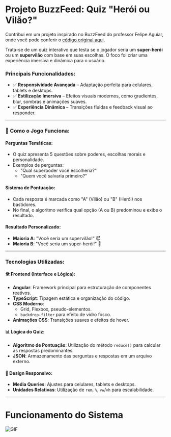 # Projeto BuzzFeed: Quiz "Herói ou Vilão?"

Contribuí em um projeto inspirado no BuzzFeed do professor Felipe Aguiar, onde você pode conferir o [código original aqui](https://github.com/felipeAguiarCode/angular-buzzfeed-quizz-clone).  

Trata-se de um quiz interativo que testa se o jogador seria um **super-herói** ou um **supervilão** com base em suas escolhas. O foco foi criar uma experiência imersiva e dinâmica para o usuário.  

### Principais Funcionalidades:
- ✅ **Responsividade Avançada** – Adaptação perfeita para celulares, tablets e desktops.
- ✅ **Estilização Imersiva** – Efeitos visuais modernos, como gradientes, blur, sombras e animações suaves.
- ✅ **Experiência Dinâmica** – Transições fluidas e feedback visual ao responder.

---

### 🔎 Como o Jogo Funciona:

#### Perguntas Temáticas:
- O quiz apresenta 5 questões sobre poderes, escolhas morais e personalidade.
- Exemplos de perguntas: 
  - "Qual superpoder você escolheria?"
  - "Quem você salvaria primeiro?"

#### Sistema de Pontuação:
- Cada resposta é marcada como "A" (Vilão) ou "B" (Herói) nos bastidores.
- No final, o algoritmo verifica qual opção (A ou B) predominou e exibe o resultado.

#### Resultado Personalizado:
- **Maioria A**: "Você seria um supervilão!" 😈
- **Maioria B**: "Você seria um super-herói!" 🦸
  
---

### Tecnologias Utilizadas:

#### 🛠 **Frontend (Interface e Lógica)**:
- **Angular**: Framework principal para estruturação de componentes reativos.
- **TypeScript**: Tipagem estática e organização do código.
- **CSS Moderno**:
  - Grid, Flexbox, pseudo-elementos.
  - `backdrop-filter` para efeito de vidro fosco.
- **Animações CSS**: Transições suaves e efeitos de hover.

#### 📊 **Lógica do Quiz**:
- **Algoritmo de Pontuação**: Utilização do método `reduce()` para calcular as respostas predominantes.
- **JSON**: Armazenamento das perguntas e respostas em um arquivo externo.

#### 🎨 **Design Responsivo**:
- **Media Queries**: Ajustes para celulares, tablets e desktops.
- **Unidades Relativas**: Utilização de `rem`, `%`, `vw`/`vh` para escalabilidade.

---
# Funcionamento do Sistema
![GIF](/assets/Funcionamento-buzzfeed.gif)
